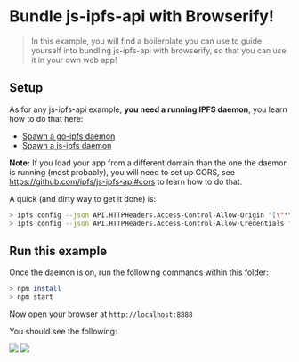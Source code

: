 # Bundle js-ipfs-api with Browserify!

> In this example, you will find a boilerplate you can use to guide yourself into bundling js-ipfs-api with browserify, so that you can use it in your own web app!

## Setup

As for any js-ipfs-api example, **you need a running IPFS daemon**, you learn how to do that here:

- [Spawn a go-ipfs daemon](https://ipfs.io/docs/getting-started/)
- [Spawn a js-ipfs daemon](https://github.com/ipfs/js-ipfs#usage)

**Note:** If you load your app from a different domain than the one the daemon is running (most probably), you will need to set up CORS, see https://github.com/ipfs/js-ipfs-api#cors to learn how to do that.

A quick (and dirty way to get it done) is:

```bash
> ipfs config --json API.HTTPHeaders.Access-Control-Allow-Origin "[\"*\"]"
> ipfs config --json API.HTTPHeaders.Access-Control-Allow-Credentials "[\"true\"]"
```

## Run this example

Once the daemon is on, run the following commands within this folder:

```bash
> npm install
> npm start
```

Now open your browser at `http://localhost:8888`

You should see the following:

![](https://ipfs.io/ipfs/QmNtpcWCEd6LjdPNfBFDaVZdD4jpgT8ZTAwoFJXKhYMJdo/1.png)
![](https://ipfs.io/ipfs/QmNtpcWCEd6LjdPNfBFDaVZdD4jpgT8ZTAwoFJXKhYMJdo/2.png)

